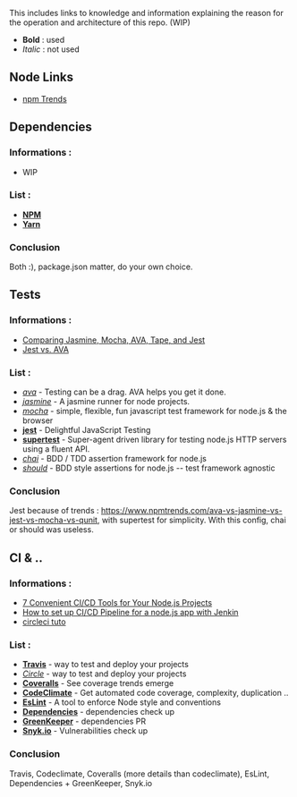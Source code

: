 This includes links to knowledge and information explaining the reason for the operation and architecture of this repo. (WIP)

* **Bold** : used
* _Italic_ : not used

## Node Links

- [npm Trends](https://www.npmtrends.com)

## Dependencies 

### Informations :
- WIP

### List :
- **[NPM](https://www.npmjs.comya)**
- **[Yarn](https://yarnpkg.com/en/)**

### Conclusion
Both :), package.json matter, do your own choice. 

## Tests

### Informations :
- [Comparing Jasmine, Mocha, AVA, Tape, and Jest](https://dzone.com/articles/comparing-jasmine-mocha-ava-tape-and-jest)
- [Jest vs. AVA](https://stackshare.io/stackups/ava-vs-jest)

### List :
- _[ava](https://github.com/avajs/ava)_ - Testing can be a drag. AVA helps you get it done.
- _[jasmine](https://github.com/jasmine/jasmine-npm)_ - A jasmine runner for node projects.
- _[mocha](https://github.com/mochajs/mocha)_ - simple, flexible, fun javascript test framework for node.js & the browser
- **[jest](https://github.com/facebook/jest)** - Delightful JavaScript Testing
- **[supertest](https://github.com/visionmedia/supertest)** - Super-agent driven library for testing node.js HTTP servers using a fluent API.
- _[chai](https://github.com/chaijs/chai)_ - BDD / TDD assertion framework for node.js 
- _[should](https://github.com/shouldjs/should.js)_ - BDD style assertions for node.js -- test framework agnostic

### Conclusion
Jest because of trends : https://www.npmtrends.com/ava-vs-jasmine-vs-jest-vs-mocha-vs-qunit, with supertest for simplicity. With this config, chai or should was useless. 

## CI & ..

### Informations :
- [7 Convenient CI/CD Tools for Your Node.js Projects](https://nodesource.com/blog/seven-convenient-ci-cd-tools-for-your-node-js-projects/)
- [How to set up CI/CD Pipeline for a node.js app with Jenkin](https://medium.com/@mosheezderman/how-to-set-up-ci-cd-pipeline-for-a-node-js-app-with-jenkins-c51581cc783c)
- [circleci tuto](https://circleci.com/docs/2.0/language-javascript/)

### List :
- **[Travis](https://travis-ci.org)** - way to test and deploy your projects
- _[Circle](https://circleci.com)_ - way to test and deploy your projects
- **[Coveralls](https://coveralls.io)** - See coverage trends emerge
- **[CodeClimate](https://codeclimate.com/dashboard)** - Get automated code coverage, complexity, duplication ..
- **[EsLint](https://eslint.org)** - A tool to enforce Node style and conventions
- **[Dependencies](https://david-dm.org/)** - dependencies check up
- **[GreenKeeper](https://greenkeeper.io)** - dependencies PR
- **[Snyk.io](https://snyk.io)** - Vulnerabilities check up

### Conclusion
Travis, Codeclimate, Coveralls (more details than codeclimate), EsLint, Dependencies + GreenKeeper, Snyk.io